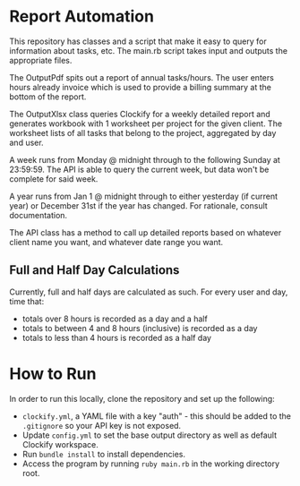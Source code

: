 # Report Automation

This repository has classes and a script that make it easy to query for information about tasks, etc. The main.rb script takes input and outputs the appropriate files.

The OutputPdf spits out a report of annual tasks/hours. The user enters hours already invoice which is used to provide a billing summary at the bottom of the report.

The OutputXlsx class queries Clockify for a weekly detailed report and generates workbook with 1 worksheet per project for the given client. The worksheet lists of all tasks that belong to the project, aggregated by day and user.

A week runs from Monday @ midnight through to the following Sunday at 23:59:59. The API is able to query the current week, but data won't be complete for said week.

A year runs from Jan 1 @ midnight through to either yesterday (if current year) or December 31st if the year has changed. For rationale, consult documentation.

The API class has a method to call up detailed reports based on whatever client name you want, and whatever date range you want.

## Full and Half Day Calculations
Currently, full and half days are calculated as such.
For every user and day, time that:
* totals over 8 hours is recorded as a day and a half
* totals to between 4 and 8 hours (inclusive) is recorded as a day
* totals to less than 4 hours is recorded as a half day

# How to Run
In order to run this locally, clone the repository and set up the following:
* `clockify.yml`, a YAML file with a key "auth" - this should be added to the
  `.gitignore` so your API key is not exposed.
* Update `config.yml` to set the base output directory as well as default Clockify workspace.
* Run `bundle install` to install dependencies.
* Access the program by running `ruby main.rb` in the working directory root.